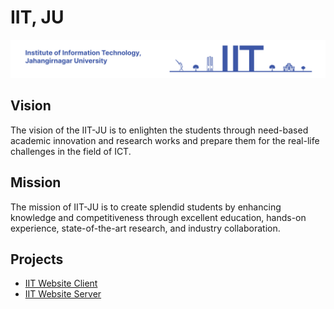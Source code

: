 # **IIT, JU**

![Frame.png](./assets/hero.png)

## **Vision**

The vision of the IIT-JU is to enlighten the students through need-based academic innovation and research works and prepare them for the real-life challenges in the field of ICT.

## **Mission**

The mission of IIT-JU is to create splendid students by enhancing knowledge and competitiveness through excellent education, hands-on experience, state-of-the-art research, and industry collaboration.

## **Projects**

- [IIT Website Client](https://github.com/IIT-JU/iit-client)
- [IIT Website Server](https://github.com/IIT-JU/iit-server)
